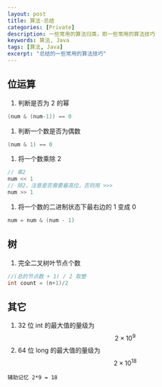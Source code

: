 ```yaml
---
layout: post
title: 算法-总结
categories: [Private]
description: 一些常用的算法归类，即一些常用的算法技巧 
keywords: 算法, Java
tags: [算法, Java]
excerpt: "总结的一些常用的算法技巧"
---
```


## 位运算
1. 判断是否为 2 的幂
```java
(num & (num-1)) == 0
```
1. 判断一个数是否为偶数
```java
(num & 1) == 0
```
1. 将一个数乘除 2
```java
// 乘2
num << 1
// 除2，注意是否需要最高位，否则用 >>>
num >> 1
```

1. 将一个数的二进制状态下最右边的 1 变成 0
```java
num = num & (num - 1)
```

## 树
1. 完全二叉树叶节点个数
```java
//(总的节点数 + 1) / 2 取整
int count = (n+1)/2
```

## 其它
1. 32 位 int 的最大值的量级为 $$2 \times 10^9$$
1. 64 位 long 的最大值的量级为 $$2 \times 10^{18}$$
```
辅助记忆 2*9 = 18
```